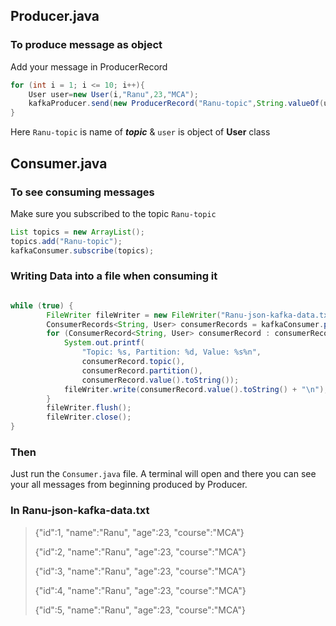 ## Producer.java

### To produce message as object
Add your message in ProducerRecord
```java
for (int i = 1; i <= 10; i++){
    User user=new User(i,"Ranu",23,"MCA");
    kafkaProducer.send(new ProducerRecord("Ranu-topic",String.valueOf(user.getId()),user));
}
```
Here `Ranu-topic` is name of ***topic*** & `user` is object of **User** class

## Consumer.java
### To see consuming messages
Make sure you subscribed to the topic `Ranu-topic`
```java
List topics = new ArrayList();
topics.add("Ranu-topic");
kafkaConsumer.subscribe(topics);
```
### Writing Data into a file when consuming it
```java

while (true) {
        FileWriter fileWriter = new FileWriter("Ranu-json-kafka-data.txt", true);
        ConsumerRecords<String, User> consumerRecords = kafkaConsumer.poll(Duration.ofSeconds(1));
        for (ConsumerRecord<String, User> consumerRecord : consumerRecords) {
            System.out.printf(
                "Topic: %s, Partition: %d, Value: %s%n",
                consumerRecord.topic(),
                consumerRecord.partition(),
                consumerRecord.value().toString());
            fileWriter.write(consumerRecord.value().toString() + "\n");
        }
        fileWriter.flush();
        fileWriter.close();
}
```
### Then
Just run the `Consumer.java` file. A terminal will open and there you can see your all messages from beginning produced by Producer.

### In Ranu-json-kafka-data.txt
> {"id":1, "name":"Ranu", "age":23, "course":"MCA"}
> 
> {"id":2, "name":"Ranu", "age":23, "course":"MCA"}
> 
> {"id":3, "name":"Ranu", "age":23, "course":"MCA"}
> 
> {"id":4, "name":"Ranu", "age":23, "course":"MCA"}
> 
> {"id":5, "name":"Ranu", "age":23, "course":"MCA"}
> 

